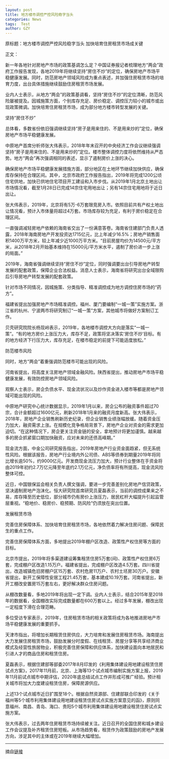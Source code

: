 ```yaml
---
layout: post
title: 地方楼市调控严控风险稳字当头
categories: News
tags:  Test
author: GZY
---
```


原标题：地方楼市调控严控风险稳字当头 加快培育住房租赁市场成关键

正文：

新一年各地针对房地产市场的政策基调怎么定？中国证券报记者梳理地方“两会”政府工作报告发现，各地2019年将继续坚持“房住不炒”的定位，确保房地产市场平稳健康发展。同时，防范房地产领域风险成为重点表述，并加强住房租赁市场的培育力度，出台具体措施继续鼓励住房租赁市场发展。

业内人士表示，从地方“两会”的政策基调看，坚持“房住不炒”的定位清晰，防范风险屡被提及。因城施策方面，个别库存充足、房价稳定、调控压力较小的城市或出现政策微调。加快培育住房租赁市场，成为部分地方楼市转型发展的关键。

坚持“房住不炒”

总体看，多数省份依旧强调继续坚持“房子是用来住的、不是用来炒的”定位，确保房地产市场平稳健康发展。

中原地产首席分析师张大伟表示，2018年年末召开的中央经济工作会议继续强调坚持“房子是用来住的、不是用来炒的”定位。楼市整体调控力度将依然维持从严态势。地方“两会”再次强调相同的表述，显示了遏制房价上涨的决心。

确保房地产市场平稳健康发展措施方面，部分地区在土地环节继续加快供应，确保库存保持在合理区间。其中，北京市政府工作报告指出，2019年将完成1200公顷住宅供地，加快已供地住宅项目开工建设和入市步伐。从2019年1月北京土地出让市场情况看，截至1月28日已完成14宗住宅用地出让；另有14宗住宅用地将于近日出让。

张大伟表示，2019年，北京将有5万-6万套限竞房入市。依照目前共有产权土地出让情况看，预计入市体量将超过4万套。市场库存较为充足，有利于房价稳定在合理区间。

一直强调减轻房地产依赖的海南省交出了一份满意答卷。海南省住建部门负责人透露，2018年海南房地产开发投资达1715亿元，比上年减少16.5%；房地产销售面积1400万平方米，较上年减少近1000万平方米。“目前房屋均价为14500元/平方米，从2018年2月开始基本维持在15000元/平方米水平，遏制了房价进一步上涨的局面。”

2019年，海南省强调继续坚持“房住不炒”定位，同时强调要出台引导房地产转型发展的配套政策，保障企业合法权益。消息人士表示，海南省将研究出台全域限购后引导房地产转型发展的配套政策。

针对市场不同情况，因城施策、分类指导、精准调控成为地方调控住房市场的“药方”。

福建省提出加强房地产市场精准调控。福州、厦门要编制“一城一策”实施方案。浙江省的杭州、宁波两市将研究制订“一城一策”方案，其他城市将做好方案制订工作。

贝壳研究院院长杨现岭表示，2019年，各地楼市调控大方向是落实“一城一策”。“有的地方房价上涨压力大，库存不足，政策将坚决落实‘房住不炒’目标。有的地方经济下行压力大，库存充足，在楼市稳定的前提下可能适度放松。”

防范楼市风险

同时，地方“两会”着重强调防范楼市可能出现的风险。

河南省提出，将高度关注房地产领域金融风险。陕西省提出，推动房地产市场平稳健康发展，有效防控房地产领域风险。

观察人士表示，房企负债水平、现金流状况以及炒作资金进入楼市等都是房地产领域可能出现的风险。

中原地产研究中心统计数据显示，2019年1月以来，房企公布的融资事件超过70宗，合计金额超过1600亿元，刷新2018年1月来的融资月度新高。张大伟表示，2018年，房地产企业销售刷新历史纪录，但企业销售业绩涨幅放缓。随着资金压力加大，融资需求上涨。在规模化竞争格局背景下，房地产企业对资金的需求更加迫切。“在这种情况下，房企更关注资金链的安全，拿地预计将更加谨慎。越来越多的房企抓紧窗口期加快融资，应对未来的还债高峰期。”

现金流方面，中金公司研究报告指出，2019年房地产行业资金面趋紧，但无系统性风险。根据该报告，房地产行业境内外公司债、ABS等债券到期量2019年将同比增长逾50%，约9000亿元。开发商现金流压力加大，预计行业整体在手资金将由2019年初约2.7万亿元降至年底约2.1万亿元，净负债率将有所提高，现金流风险整体可控。

近日，中国银保监会相关负责人撰文强调，要进一步完善差别化房地产信贷政策，坚决遏制房地产泡沫化。恒大研究院首席研究员夏磊表示，当前的调控成果来之不易，库存降至历史低位，部分城市仍有房价上涨压力，居民杠杆大幅提升引起监管层重视。“稳地价、稳房价、稳预期、防风险”仍须放在突出位置。

发展租赁市场

完善住房保障体系、加快培育住房租赁市场，各地依然着力解决住房问题、保障民生的重点工作。

完善住房保障体系方面，多地提出2019年棚户区改造、政策性产权住房等方面的目标。

北京市提出，2019年将多渠道建设筹集租赁住房5万套(间)、政策性产权住房6万套，完成棚户区改造1.15万户。福建省提出，完成棚户区改造4.5万套。四川省提出，改造城镇危旧房棚户区15万套、农村危房11万户、农村土坯房30万户。安徽省提出，新开工保障性安居工程21.45万套，基本建成10.19万套。河南省提出，新开工棚改安置房15万套左右，更好解决群众住房问题。

从棚改数量看，多地2019年将出现一定下调。业内人士表示，结合2015年至2018年的数据看，全国棚改实际完成数量都在600万套以上。经过多年发展，棚改出现一定程度下滑在合理范畴。

多位受访专家表示，2019年，住房租赁市场的相关政策将成为各地推进房地产市场平稳健康发展的重要抓手。

天津市指出，将增加长期租赁住房供应，大力培育和发展住房租赁市场。海南提出大力发展住房租赁市场，鼓励发展分时度假、在线租赁、房屋分享等共享经济商业模式及经营性旅居物业，积极完善住房保障和供应体系，加快建设面向本地居民和引进人才的商品住房和租赁住房。

夏磊表示，根据住建部等部委2017年8月印发的《利用集体建设用地建设租赁住房试点方案》，2017年11月前，北京、上海等13个试点城市编制实施方案上报，2019年11月前试点城市中期评估，2020年底总结试点工作并形成可推广经验。预计相关城市将加大力度建设租赁住房，保障房源供应。

上述13个试点城市近日扩围至18个。根据自然资源部、住建部联合印发的《关于福州等5个城市利用集体建设用地建设租赁住房试点实施方案意见的函》，原则同意福州、南昌、青岛、海口、贵阳5个城市利用集体建设用地建设租赁住房试点实施方案。

张大伟表示，过去两年住房租赁市场持续被关注。近日召开的全国住房和城乡建设工作会议提及补齐租赁住房短板。从市场趋势看，租赁作为政策鼓励的房地产发展方向，涉足其中的主体或在2019年继续大幅增加。

*****

摘自[链接](http://house.qq.com/a/20190131/002561.htm)